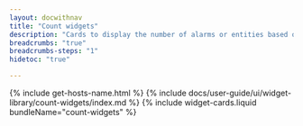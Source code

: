 ```yaml
---
layout: docwithnav
title: "Count widgets"
description: "Cards to display the number of alarms or entities based on the selected filter."
breadcrumbs: "true"
breadcrumbs-steps: "1"
hidetoc: "true"

---
```

{% include get-hosts-name.html %}
{% include docs/user-guide/ui/widget-library/count-widgets/index.md %}
{% include widget-cards.liquid bundleName="count-widgets" %}
